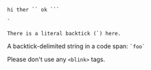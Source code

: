 ````` hi ther `` ok ``` `````

`` ` ``

``There is a literal backtick (`) here.``

A backtick-delimited string in a code span: `` `foo` ``

Please don't use any `<blink>` tags.